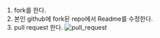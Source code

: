 1. fork를 한다.
2. 본인 github에 fork된 repo에서 Readme를 수정한다.
3. pull request 한다.
![pull_request](https://user-images.githubusercontent.com/54311546/153790191-e6135d0a-f6d8-4f76-90dd-261f5199efd8.png)
